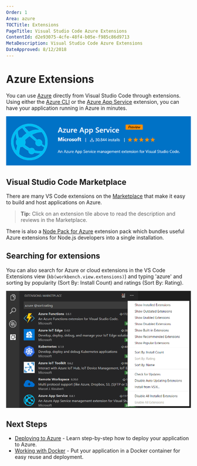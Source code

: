 ```yaml
---
Order: 1
Area: azure
TOCTitle: Extensions
PageTitle: Visual Studio Code Azure Extensions
ContentId: d2e93075-4cfe-48f4-b05e-f985c86d9713
MetaDescription: Visual Studio Code Azure Extensions
DateApproved: 8/12/2018
---
```

# Azure Extensions

You can use [Azure](https://azure.microsoft.com) directly from Visual Studio Code through extensions. Using either the [Azure CLI](https://marketplace.visualstudio.com/items?itemName=ms-vscode.azurecli) or the [Azure App Service](https://marketplace.visualstudio.com/items?itemName=ms-azuretools.vscode-azureappservice) extension, you can have your application running in Azure in minutes.

![app service](images/extensions/azure-app-service-tools.png)

## Visual Studio Code Marketplace

There are many VS Code extensions on the [Marketplace](https://marketplace.visualstudio.com/search?term=azure&target=VSCode&category=All%20categories&sortBy=Relevance) that make it easy to build and host applications on Azure.

<div class="marketplace-extensions-azure-curated"></div>

> **Tip:** Click on an extension tile above to read the description and reviews in the Marketplace.

There is also a [Node Pack for Azure](https://marketplace.visualstudio.com/items?itemName=ms-vscode.vscode-node-azure-pack) extension pack which bundles useful Azure extensions for Node.js developers into a single installation.

## Searching for extensions

You can also search for Azure or cloud extensions in the VS Code Extensions view (`kb(workbench.view.extensions)`) and typing 'azure' and sorting by popularity (Sort By: Install Count) and ratings (Sort By: Rating).

![popular Azure extensions](images/extensions/popular-azure-extensions.png)

## Next Steps

* [Deploying to Azure](/docs/azure/deployment.md) - Learn step-by-step how to deploy your application to Azure.
* [Working with Docker](/docs/azure/docker.md) - Put your application in a Docker container for easy reuse and deployment.
